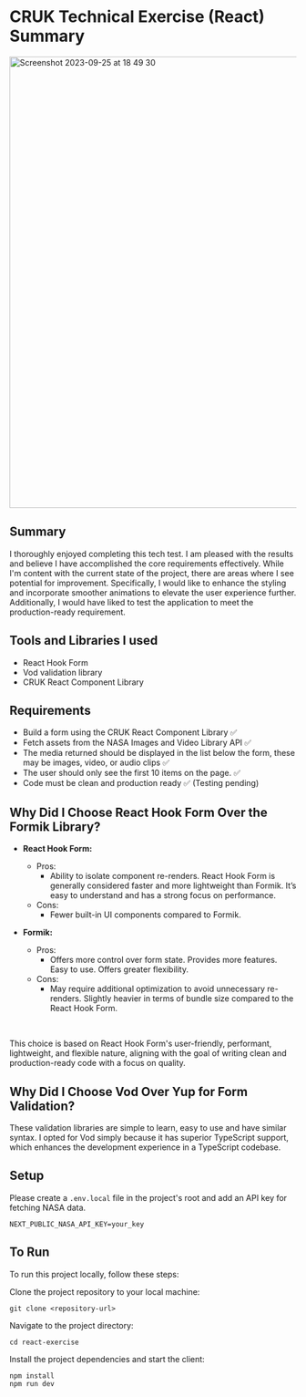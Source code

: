 # CRUK Technical Exercise (React) Summary
<img width="792" alt="Screenshot 2023-09-25 at 18 49 30" src="https://github.com/frank-mck/react-exercise/assets/77457834/f7daf66b-8a4c-451b-9003-7ce70d8c3bb1">

## Summary

I thoroughly enjoyed completing this tech test. I am pleased with the results and believe I have accomplished the core requirements effectively. While I'm content with the current state of the project, there are areas where I see potential for improvement. Specifically, I would like to enhance the styling and incorporate smoother animations to elevate the user experience further. Additionally, I would have liked to test the application to meet the 
production-ready requirement.


## Tools and Libraries I used
- React Hook Form
- Vod validation library
- CRUK React Component Library

## Requirements

- Build a form using the CRUK React Component Library ✅
- Fetch assets from the NASA Images and Video Library API ✅
- The media returned should be displayed in the list below the form, these may be images, video, or audio clips ✅
- The user should only see the first 10 items on the page. ✅
- Code must be clean and production ready ✅ (Testing pending)

## Why Did I Choose React Hook Form Over the Formik Library?

- **React Hook Form:**
  - Pros:
    - Ability to isolate component re-renders. React Hook Form is generally considered faster and more lightweight than Formik. It’s easy to understand and has a strong focus on performance.
  - Cons:
    - Fewer built-in UI components compared to Formik.

- **Formik:**
  - Pros:
    - Offers more control over form state. Provides more features. Easy to use. Offers greater flexibility.
  - Cons:
    - May require additional optimization to avoid unnecessary re-renders. Slightly heavier in terms of bundle size compared to the React Hook Form.
<br />

This choice is based on React Hook Form's user-friendly, performant, lightweight, and flexible nature, aligning with the goal of writing clean and production-ready code with a focus on quality.

## Why Did I Choose Vod Over Yup for Form Validation?

These validation libraries are simple to learn, easy to use and have similar syntax. I opted for Vod simply because it has superior TypeScript support, which enhances the development experience in a TypeScript codebase.

## Setup

Please create a `.env.local` file in the project's root and add an API key for fetching NASA data.

```
NEXT_PUBLIC_NASA_API_KEY=your_key
```

## To Run
To run this project locally, follow these steps:

Clone the project repository to your local machine:

```
git clone <repository-url>
```

Navigate to the project directory:

```
cd react-exercise
```

Install the project dependencies and start the client:

```
npm install
npm run dev
```
